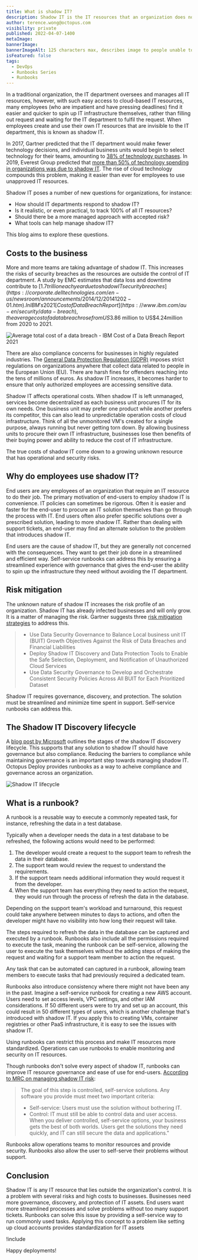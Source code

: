 ```yaml
---
title: What is shadow IT?
description: Shadow IT is the IT resources that an organization does not have visibility on. Find out how this affects your business!
author: terence.wong@octopus.com
visibility: private
published: 2022-04-07-1400
metaImage:
bannerImage:
bannerImageAlt: 125 characters max, describes image to people unable to see it.
isFeatured: false
tags:
  - DevOps
  - Runbooks Series
  - Runbooks
---
```


<!-- see https://github.com/OctopusDeploy/blog/blob/master/tags.txt for a comprehensive list of tags -->

In a traditional organization, the IT department oversees and manages all IT resources, however, with such easy access to cloud-based IT resources, many employees (who are impatient and have pressing deadlines) find it easier and quicker to spin up IT infrastructure themselves, rather than filling out request and waiting for the IT department to fulfil the request. When employees create and use their own IT resources that are invisible to the IT department, this is known as shadow IT.

In 2017, Gartner predicted that the IT department would make fewer technology decisions, and individual business units would begin to select technology for their teams, amounting to [38% of technology purchases](https://www.gartner.com/smarterwithgartner/make-the-best-of-shadow-it). In 2019, Everest Group predicted that [more than 50% of technology spending in organizations was due to shadow IT](https://www.everestgrp.com/2019-04-why-shadow-it-is-the-next-looming-cybersecurity-threat-in-the-news-49881.html/). The rise of cloud technology compounds this problem, making it easier than ever for employees to use unapproved IT resources.

Shadow IT poses a number of new questions for organizations, for instance:

- How should IT departments respond to shadow IT?
- Is it realistic, or even practical, to track 100% of all IT resources?
- Should there be a more managed approach with accepted risk?
- What tools can help manage shadow IT?

This blog aims to explore these questions.

## Costs to the business

More and more teams are taking advantage of shadow IT. This increases the risks of security breaches as the resources are outside the control of IT department. A study by EMC estimates that data loss and downtime contribute to [$1.7 trillion each year due to shadow IT security breaches](https://corporate.delltechnologies.com/en-us/newsroom/announcements/2014/12/20141202-01.htm). In IBM's 2021 [Cost of Data Breach Report](https://www.ibm.com/au-en/security/data-breach), the average cost of a data breach rose from US$3.86 million to US$4.24million from 2020 to 2021.

![Average total cost of a data breach - IBM Cost of a Data Breach Report 2021](ibm.png "width=500")

There are also compliance concerns for businesses in highly regulated industries. The [General Data Protection Regulation (GDPR)](https://gdpr.eu/tag/gdpr/) imposes strict regulations on organizations anywhere that collect data related to people in the European Union (EU). There are harsh fines for offenders reaching into the tens of millions of euros. As shadow IT increases, it becomes harder to ensure that only authorized employees are accessing sensitive data.

Shadow IT affects operational costs. When shadow IT is left unmanaged, services become decentralized as each business unit procures IT for its own needs. One business unit may prefer one product while another prefers its competitor, this can also lead to unpredictable operation costs of cloud infrastructure. Think of all the unmonitored VM's created for a single purpose, always running but never getting torn down. By allowing business units to procure their own IT infrastructure, businesses lose then benefits of their buying power and ability to reduce the cost of IT infrastructure.

The true costs of shadow IT come down to a growing unknown resource that has operational and security risks.

## Why do employees use shadow IT?

End users are any employees of an organization that require an IT resource to do their job. The primary motivation of end-users to employ shadow IT is convenience. IT policies can sometimes be rigorous. Often it is easier and faster for the end-user to procure an IT solution themselves than go through the process with IT. End users often also prefer specific solutions over a prescribed solution, leading to more shadow IT. Rather than dealing with support tickets, an end-user may find an alternate solution to the problem that introduces shadow IT.

End users are the cause of shadow IT, but they are generally not concerned with the consequences. They want to get their job done in a streamlined and efficient way. Self-service runbooks can address this by ensuring a streamlined experience with governance that gives the end-user the ability to spin up the infrastructure they need without avoiding the IT department.

## Risk mitigation

The unknown nature of shadow IT increases the risk profile of an organization. Shadow IT has already infected businesses and will only grow. It is a matter of managing the risk. Gartner suggests three [risk mitigation strategies](https://www.gartner.com/smarterwithgartner/make-the-best-of-shadow-it) to address this.

> - Use Data Security Governance to Balance Local business unit IT (BUIT) Growth Objectives Against the Risk of Data Breaches and Financial Liabilities
> - Deploy Shadow IT Discovery and Data Protection Tools to Enable the Safe Selection, Deployment, and Notification of Unauthorized Cloud Services
> - Use Data Security Governance to Develop and Orchestrate Consistent Security Policies Across All BUIT for Each Prioritized Dataset

Shadow IT requires governance, discovery, and protection. The solution must be streamlined and minimize time spent in support. Self-service runbooks can address this.

## The Shadow IT Discovery lifecycle

A [blog post by Microsoft](https://www.microsoft.com/security/blog/2019/03/26/step-7-discover-shadow-it-and-take-control-of-your-cloud-apps-top-10-actions-to-secure-your-environment/) outlines the stages of the shadow IT discovery lifecycle. This supports that any solution to shadow IT should have governance but also compliance. Reducing the barriers to compliance while maintaining governance is an important step towards managing shadow IT. Octopus Deploy provides runbooks as a way to acheive compliance and governance across an organization.

![Shadow IT lifecycle](microsoft-shadow-it.png "width=500")

## What is a runbook?

A runbook is a reusable way to execute a commonly repeated task, for instance, refreshing the data in a test database.

Typically when a developer needs the data in a test database to be refreshed, the following actions would need to be performed:

1. The developer would create a request to the support team to refresh the data in their database.
1. The support team would review the request to understand the requirements.
1. If the support team needs additional information they would request it from the developer.
1. When the support team has everything they need to action the request, they would run through the process of refresh the data in the database.

Depending on the support team's workload and turnaround, this request could take anywhere between minutes to days to actions, and often the developer might have no visibility into how long their request will take.

The steps required to refresh the data in the database can be captured and executed by a runbook. Runbooks also include all the permissions required to execute the task, meaning the runbook can be self-service, allowing the user to execute the task themselves without the adding steps of making the request and waiting for a support team member to action the request.

Any task that can be automated can captured in a runbook, allowing team members to execute tasks that had previously required a dedicated team.

Runbooks also introduce consistency where there might not have been any in the past. Imagine a self-service runbook for creating a new AWS account. Users need to set access levels, VPC settings, and other IAM considerations. If 50 different users were to try and set up an account, this could result in 50 different types of users, which is another challenge that's introduced with shadow IT. If you apply this to creating VMs, container registries or other PaaS infrastructure, it is easy to see the issues with shadow IT.

Using runbooks can restrict this process and make IT resources more standardized. Operations can use runbooks to enable monitoring and security on IT resources.

Though runbooks don't solve every aspect of shadow IT, runbooks can improve IT resource governance and ease of use for end-users. [According to MRC on managing shadow IT risk](https://www.mrc-productivity.com/blog/2016/07/6-ways-to-reduce-shadow-it-security-risks/):

> The goal of this step is controlled, self-service solutions. Any software you provide must meet two important criteria:
> - Self-service: Users must use the solution without bothering IT.
> - Control: IT must still be able to control data and user access.
> When you deliver controlled, self-service options, your business gets the best of both worlds. Users get the solutions they need quickly, and IT can still secure the data and applications."


Runbooks allow operations teams to monitor resources and provide security. Runbooks also allow the user to self-serve their problems without support.

## Conclusion

Shadow IT is any IT resource that lies outside the organization's control. It is a problem with several risks and high costs to businesses. Businesses need more governance, discovery, and protection of IT assets. End users want more streamlined processes and solve problems without too many support tickets. Runbooks can solve this issue by providing a self-service way to run commonly used tasks. Applying this concept to a problem like setting up cloud accounts provides standardization for IT assets

!include <q2-2022-newsletter-cta>

Happy deployments!

